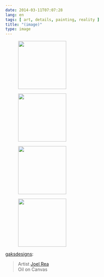 ```yaml
---
date: 2014-03-11T07:07:28
lang: en
tags: [ art, details, painting, reality ]
title: "(image)"
type: image
---
```


<figure>
<a
href="https://hugo.ferreira.cc/gaksdesigns-artist-joel-rea-oil-on-canvas/attachment/163/"
rel="attachment"><img
src="/wp-content/uploads/2014/03/tumblr_n26l32nGTg1qj6juso4_1280-150x150.jpg"
width="150" height="150" /></a></figure>

<figure>
<a
href="https://hugo.ferreira.cc/gaksdesigns-artist-joel-rea-oil-on-canvas/attachment/164/"
rel="attachment"><img
src="/wp-content/uploads/2014/03/tumblr_n26l32nGTg1qj6juso5_1280-150x150.jpg"
width="150" height="150" /></a></figure>

<figure>
<a
href="https://hugo.ferreira.cc/gaksdesigns-artist-joel-rea-oil-on-canvas/attachment/165/"
rel="attachment"><img
src="/wp-content/uploads/2014/03/tumblr_n26l32nGTg1qj6juso3_1280-150x150.jpg"
width="150" height="150" /></a></figure>

<figure>
<a
href="https://hugo.ferreira.cc/gaksdesigns-artist-joel-rea-oil-on-canvas/attachment/166/"
rel="attachment"><img
src="/wp-content/uploads/2014/03/tumblr_n26l32nGTg1qj6juso2_1280-150x150.jpg"
width="150" height="150" /></a></figure>

[gaksdesigns](http://gaksdesigns.tumblr.com/post/79105369965/artist-joel-rea-oil-on-canvas):

> Artist [Joel Rea\
> ](https://www.facebook.com/JoelReaArtist) Oil on Canvas

